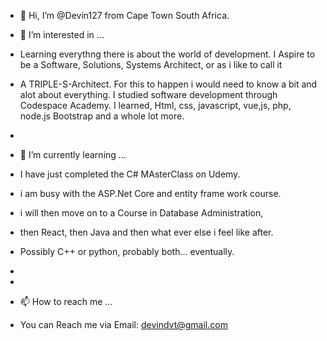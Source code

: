 - 👋 Hi, I’m @Devin127 from Cape Town South Africa.

- 👀 I’m interested in ...
- Learning everythng there is about the world of development. I Aspire to be a Software, Solutions, Systems Architect, or as i like to call it
- A TRIPLE-S-Architect. For this to happen i would need to know a bit and alot about everything. I studied software development through Codespace Academy. 
I learned, Html, css, javascript, vue,js, php, node.js Bootstrap and a whole lot more.
- 
- 🌱 I’m currently learning ...
- I have just completed the C# MAsterClass on Udemy. 
- i am busy with the ASP.Net Core and entity frame work course. 
- i will then move on to a Course in Database Administration, 
- then React, then Java and then what ever else i feel like after. 
- Possibly C++ or python, probably both... eventually. 
- 
- 

- 📫 How to reach me ...
- You can Reach me via Email: devindvt@gmail.com


